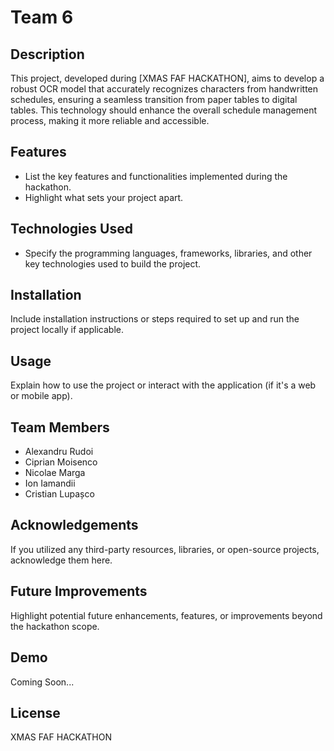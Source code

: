 # Team 6

## Description
This project, developed during [XMAS FAF HACKATHON], aims to develop a robust OCR model that accurately recognizes characters from handwritten schedules, ensuring a seamless transition from paper tables to digital tables. This technology should enhance the overall schedule management process, making it more reliable and accessible.

## Features
- List the key features and functionalities implemented during the hackathon.
- Highlight what sets your project apart.

## Technologies Used
- Specify the programming languages, frameworks, libraries, and other key technologies used to build the project.

## Installation
Include installation instructions or steps required to set up and run the project locally if applicable.

## Usage
Explain how to use the project or interact with the application (if it's a web or mobile app).

## Team Members
- Alexandru Rudoi
- Ciprian Moisenco
- Nicolae Marga 
- Ion Iamandii
- Cristian Lupașco

## Acknowledgements
If you utilized any third-party resources, libraries, or open-source projects, acknowledge them here.

## Future Improvements
Highlight potential future enhancements, features, or improvements beyond the hackathon scope.

## Demo
Coming Soon...

## License
XMAS FAF HACKATHON

